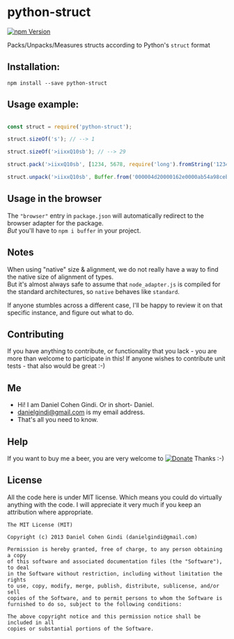 # python-struct

[![npm Version](https://badge.fury.io/js/python-struct.png)](https://npmjs.org/package/python-struct)

Packs/Unpacks/Measures structs according to Python's `struct` format

## Installation:

```
npm install --save python-struct
```
  
## Usage example:

```javascript

const struct = require('python-struct');

struct.sizeOf('s'); // --> 1

struct.sizeOf('>iixxQ10sb'); // --> 29

struct.pack('>iixxQ10sb', [1234, 5678, require('long').fromString('12345678901234567890'), 'abcdefg', true]); // --> <Buffer 00 00 04 d2 00 00 16 2e 00 00 ab 54 a9 8c eb 1f 0a d2 61 62 63 64 65 66 67 00 00 00 01>

struct.unpack('>iixxQ10sb', Buffer.from('000004d20000162e0000ab54a98ceb1f0ad26162636465666700000001', 'hex')); // --> [ 1234, 5678, 12345678901234567890, 'abcdefg', 1 ]

```

## Usage in the browser

The `"browser"` entry in `package.json` will automatically redirect to the browser adapter for the package.  
*But* you'll have to `npm i buffer` in your project.

## Notes

When using "native" size & alignment, we do not really have a way to find the native size of alignment of types.  
But it's almost always safe to assume that `node_adapter.js` is compiled for the standard architectures, so `native` behaves like `standard`.

If anyone stumbles across a different case, I'll be happy to review it on that specific instance, and figure out what to do.

## Contributing

If you have anything to contribute, or functionality that you lack - you are more than welcome to participate in this!
If anyone wishes to contribute unit tests - that also would be great :-)

## Me
* Hi! I am Daniel Cohen Gindi. Or in short- Daniel.
* danielgindi@gmail.com is my email address.
* That's all you need to know.

## Help

If you want to buy me a beer, you are very welcome to
[![Donate](https://www.paypalobjects.com/en_US/i/btn/btn_donate_LG.gif)](https://www.paypal.com/cgi-bin/webscr?cmd=_s-xclick&hosted_button_id=G6CELS3E997ZE)
 Thanks :-)

## License

All the code here is under MIT license. Which means you could do virtually anything with the code.
I will appreciate it very much if you keep an attribution where appropriate.

    The MIT License (MIT)

    Copyright (c) 2013 Daniel Cohen Gindi (danielgindi@gmail.com)

    Permission is hereby granted, free of charge, to any person obtaining a copy
    of this software and associated documentation files (the "Software"), to deal
    in the Software without restriction, including without limitation the rights
    to use, copy, modify, merge, publish, distribute, sublicense, and/or sell
    copies of the Software, and to permit persons to whom the Software is
    furnished to do so, subject to the following conditions:

    The above copyright notice and this permission notice shall be included in all
    copies or substantial portions of the Software.

